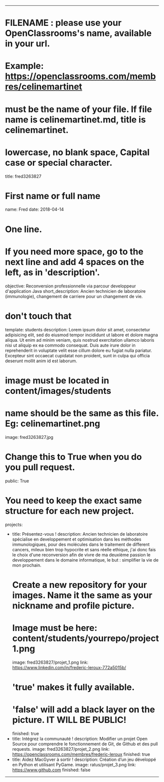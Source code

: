 ---

# FILENAME : please use your OpenClassrooms's name, available in your url.
# Example: https://openclassrooms.com/membres/celinemartinet
# must be the name of your file. If file name is celinemartinet.md, title is celinemartinet.
# lowercase, no blank space, Capital case or special character.
title: fred3263827 

# First name or full name
name: Fred
date: 2018-04-14

# One line.
# If you need more space, go to the next line and add 4 spaces on the left, as in 'description'.
objective: Reconversion professionnelle via parcour developpeur d'application Java
short_description: Ancien technicien de laboratoire (immunologie), changement de carriere pour un changement de vie.

# don't touch that
template: students
description:
    Lorem ipsum dolor sit amet, consectetur adipisicing elit, sed do eiusmod
    tempor incididunt ut labore et dolore magna aliqua. Ut enim ad minim veniam,
    quis nostrud exercitation ullamco laboris nisi ut aliquip ex ea commodo
    consequat. Duis aute irure dolor in reprehenderit in voluptate velit esse
    cillum dolore eu fugiat nulla pariatur. Excepteur sint occaecat cupidatat non
    proident, sunt in culpa qui officia deserunt mollit anim id est laborum.

# image must be located in content/images/students
# name should be the same as this file. Eg: celinemartinet.png
image: fred3263827.jpg

# Change this to True when you do you pull request.
public: True

# You need to keep the exact same structure for each new project.
projects:
  - title: Présentez-vous !
    description: 
	Ancien technicien de laboratoire spécialise en developpement et optimisation dans les méthodes immunologiques, pour
    des molécules dans le traitement de different cancers, mileux bien trop hypocrite et sans réelle ethique, j'ai donc fais le choix
	d'une reconversion afin de vivre de ma deuxième passion le developpement dans le domaine informatique, le but : simplifier 
	la vie de mon prochain.
    # Create a new repository for your images. Name it the same as your nickname and profile picture.
    # Image must be here: content/students/yourrepo/project1.png
    image: fred3263827/projet_1.png
    link: https://www.linkedin.com/in/frederic-leroux-772a5015b/
    # 'true' makes it fully available.
    # 'false' will add a black layer on the picture. IT WILL BE PUBLIC!
    finished: true
  - title: Intégrez la communauté !
    description: Modifier un projet Open Source pour comprendre le fonctionnement de Git, de Github et des pull requests. 
    image: fred3263827/projet_2.png
    link: https://openclassrooms.com/membres/frederic-leroux
    finished: true
  - title: Aidez MacGyver à sortir !
    description: Création d’un jeu développé en Python et utilisant PyGame.
    image: ratus/projet_3.png
    link: https://www.github.com
    finished: false
---